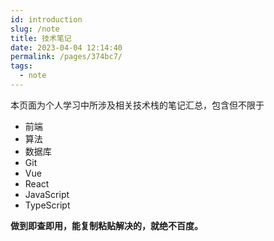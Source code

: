 ```yaml
---
id: introduction
slug: /note
title: 技术笔记
date: 2023-04-04 12:14:40
permalink: /pages/374bc7/
tags:
  - note
---
```


本页面为个人学习中所涉及相关技术栈的笔记汇总，包含但不限于

- 前端
- 算法
- 数据库
- Git
- Vue
- React
- JavaScript
- TypeScript

**做到即查即用，能复制粘贴解决的，就绝不百度。**
